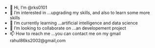 - 👋 Hi, I’m @rks0101
- 👀 I’m interested in ...upgrading my skills, and also to learn some more skills
- 🌱 I’m currently learning ...artificial intelligence and data science
- 💞️ I’m looking to collaborate on ...an developement project
- 📫 How to reach me ...you can contact me on my gmail rahul86ks2002@gmail,com

<!---
rks0101/rks0101 is a ✨ special ✨ repository because its `README.md` (this file) appears on your GitHub profile.
You can click the Preview link to take a look at your changes.
--->
